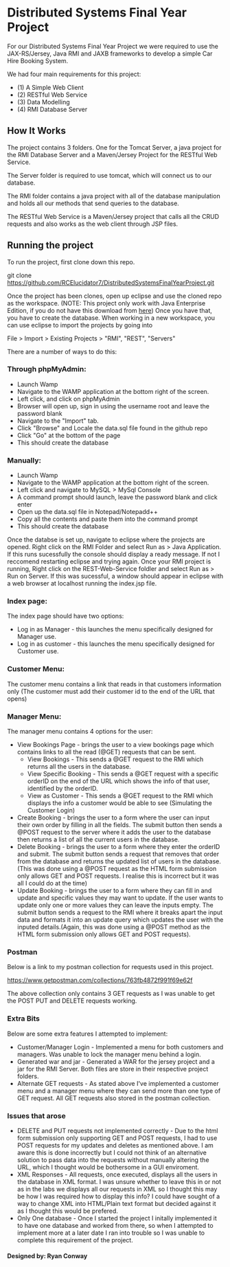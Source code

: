 # Distributed Systems Final Year Project

For our Distributed Systems Final Year Project we were required to use the JAX-RS/Jersey, Java  RMI and  JAXB 
frameworks to develop a simple Car Hire Booking  System. 

We had four main requirements for this project:

* (1) A Simple Web Client
* (2) RESTful Web Service
* (3) Data Modelling
* (4) RMI Database Server

## How It Works

The project contains 3 folders. One for the Tomcat Server, a java project for the RMI Database Server and a Maven/Jersey Project 
for the RESTful Web Service.

The Server folder is required to use tomcat, which will connect us to our database.

The RMI folder contains a java project with all of the database manipulation and holds all our methods that send queries to 
the database.

The RESTful Web Service is a Maven/Jersey project that calls all the CRUD requests and also works as the web client through 
JSP files.

## Running the project

To run the project, first clone down this repo.

  git clone https://github.com/RCElucidator7/DistributedSystemsFinalYearProject.git
  
Once the project has been clones, open up eclipse and use the cloned repo as the workspace.
(NOTE: This project only work with Java Enterprise Edition, if you do not have this download from [here](https://www.eclipse.org/downloads/packages/)) Once you have that, you have to create the database. When working in a new workspace, you can use eclipse to import the projects by going into

  File > Import > Existing Projects > "RMI", "REST", "Servers"
  
There are a number of ways to do this:

### Through phpMyAdmin:
  * Launch Wamp
  * Navigate to the WAMP application at the bottom right of the screen.
  * Left click, and click on phpMyAdmin
  * Browser will open up, sign in using the username root and leave the password blank
  * Navigate to the "Import" tab.
  * Click "Browse" and Locale the data.sql file found in the github repo
  * Click "Go" at the bottom of the page
  * This should create the database
  
### Manually:
  * Launch Wamp
  * Navigate to the WAMP application at the bottom right of the screen.
  * Left click and navigate to MySQL > MySql Console
  * A command prompt should launch, leave the password blank and click enter
  * Open up the data.sql file in Notepad/Notepadd++
  * Copy all the contents and paste them into the command prompt
  * This should create the database
  
Once the databse is set up, navigate to eclipse where the projects are opened.
Right click on the RMI Folder and select Run as > Java Application. If this runs sucessfully the console should display a ready message. If not I reccomend restarting eclipse and trying again.
Once your RMI project is running, Right click on the REST-Web-Service foldler and select Run as > Run on Server. If this was sucessful, a window should appear in eclipse with a web browser at localhost running the index.jsp file.

### Index page:
The index page should have two options:
  * Log in as Manager - this launches the menu specifically designed for Manager use.
  * Log in as customer - this launches the menu specifically designed for Customer use.


### Customer Menu:
The customer menu contains a link that reads in that customers information only (The customer must add their customer id to the end of the URL that opens)

### Manager Menu:
The manager menu contains 4 options for the user:
  * View Bookings Page - brings the user to a view bookings page which contains links to all the read (@GET) requests that can be sent.
    * View Bookings - This sends a @GET request to the RMI which returns all the users in the database.
    * View Specific Booking - This sends a @GET request with a specific orderID on the end of the URL which shows the info of that user, identified  by the orderID.
    * View as Customer - This sends a @GET request to the RMI which displays the info a customer would be able to see (Simulating the Customer Login)
  * Create Booking - brings the user to a form where the user can input their own order by filling in all the fields. The submit button then sends a @POST request to the server where it adds the user to the database then returns a list of all the current users in the database.
  * Delete Booking - brings the user to a form where they enter the orderID and submit. The submit button sends a request that removes that order from the database and returns the updated list of users in the database. (This was done using a @POST request as the HTML form submission only allows GET and POST requests. I realise this is incorrect but it was all I could do at the time)
  * Update Booking - brings the user to a form where they can fill in and update and specific values they may want to update. If the user wants to update only one or more values they can leave the inputs empty. The submit button sends a request to the RMI where it breaks apart the input data and formats it into an update query which updates the user with the inputed details.(Again, this was done using a @POST method as the HTML form submission only allows GET and POST requests).
  
### Postman
Below is a link to my postman collection for requests used in this project.

  https://www.getpostman.com/collections/763fb4872f991f69e62f
  
The above collection only contains 3 GET requests as I was unable to get the POST PUT and DELETE requests working.

### Extra Bits
Below are some extra features I attempted to implement: 
  * Customer/Manager Login - Implemented a menu for both customers and managers. Was unable to lock the manager menu behind a login.
  * Generated war and jar - Generated a WAR for the jersey project and a jar for the RMI Server. Both files are store in their respective project folders.
  * Alternate GET requests - As stated above I've implemented a customer menu and a manager menu where they can send more than one type of GET request. All GET requests also stored in the postman collection.
  
### Issues that arose
* DELETE and PUT requests not implemented correctly - Due to the html form submission only supporting GET and POST requests, I had to use POST requests for my updates and deletes as mentioned above. I am aware this is done incorrectly but I could not think of an alternative solution to pass data into the requests without manually altering the URL, which I thought would be bothersome in a GUI enviroment.
* XML Responses - All requests, once executed, displays all the users in the database in XML format. I was unsure whether to leave this in or not as in the labs we displays all our requests in XML so I thought this may be how I was required how to display this info? I could have sought of a way to change XML into HTML/Plain text format but decided against it as I thought this would be prefered.
* Only One database - Once I started the project I initally implemented it to have one database and worked from there, so when I attempted to implement more at a later date I ran into trouble so I was unable to complete this requirement of the project.

#### Designed by: Ryan Conway
